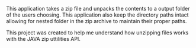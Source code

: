 This application takes a zip file and unpacks the contents to a output folder of the users choosing. This application also keep the directory paths intact allowing for nested folder in the zip archive to maintain their proper paths.

This project was created to help me understand how unzipping files works with the JAVA zip uttilities API.
